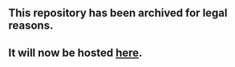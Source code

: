## This repository has been archived for legal reasons.
## It will now be hosted [here](https://git.zelz.net/ZLauncher/ZLauncher-Archive.git).
